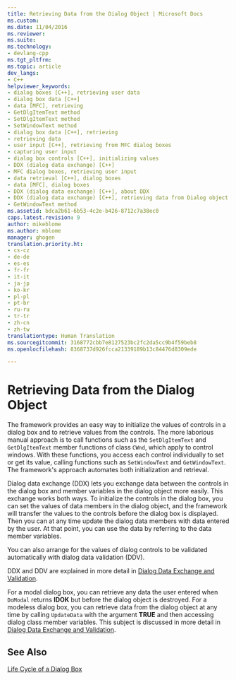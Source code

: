 ```yaml
---
title: Retrieving Data from the Dialog Object | Microsoft Docs
ms.custom: 
ms.date: 11/04/2016
ms.reviewer: 
ms.suite: 
ms.technology:
- devlang-cpp
ms.tgt_pltfrm: 
ms.topic: article
dev_langs:
- C++
helpviewer_keywords:
- dialog boxes [C++], retrieving user data
- dialog box data [C++]
- data [MFC], retrieving
- GetDlgItemText method
- SetDlgItemText method
- SetWindowText method
- dialog box data [C++], retrieving
- retrieving data
- user input [C++], retrieving from MFC dialog boxes
- capturing user input
- dialog box controls [C++], initializing values
- DDX (dialog data exchange) [C++]
- MFC dialog boxes, retrieving user input
- data retrieval [C++], dialog boxes
- data [MFC], dialog boxes
- DDX (dialog data exchange) [C++], about DDX
- DDX (dialog data exchange) [C++], retrieving data from Dialog object
- GetWindowText method
ms.assetid: bdca2b61-6b53-4c2e-b426-8712c7a38ec0
caps.latest.revision: 9
author: mikeblome
ms.author: mblome
manager: ghogen
translation.priority.ht:
- cs-cz
- de-de
- es-es
- fr-fr
- it-it
- ja-jp
- ko-kr
- pl-pl
- pt-br
- ru-ru
- tr-tr
- zh-cn
- zh-tw
translationtype: Human Translation
ms.sourcegitcommit: 3168772cbb7e8127523bc2fc2da5cc9b4f59beb8
ms.openlocfilehash: 8368737d926fcca21339189b13c84476d8309ede

---
```

# Retrieving Data from the Dialog Object
The framework provides an easy way to initialize the values of controls in a dialog box and to retrieve values from the controls. The more laborious manual approach is to call functions such as the `SetDlgItemText` and `GetDlgItemText` member functions of class `CWnd`, which apply to control windows. With these functions, you access each control individually to set or get its value, calling functions such as `SetWindowText` and `GetWindowText`. The framework's approach automates both initialization and retrieval.  
  
 Dialog data exchange (DDX) lets you exchange data between the controls in the dialog box and member variables in the dialog object more easily. This exchange works both ways. To initialize the controls in the dialog box, you can set the values of data members in the dialog object, and the framework will transfer the values to the controls before the dialog box is displayed. Then you can at any time update the dialog data members with data entered by the user. At that point, you can use the data by referring to the data member variables.  
  
 You can also arrange for the values of dialog controls to be validated automatically with dialog data validation (DDV).  
  
 DDX and DDV are explained in more detail in [Dialog Data Exchange and Validation](../mfc/dialog-data-exchange-and-validation.md).  
  
 For a modal dialog box, you can retrieve any data the user entered when `DoModal` returns **IDOK** but before the dialog object is destroyed. For a modeless dialog box, you can retrieve data from the dialog object at any time by calling `UpdateData` with the argument **TRUE** and then accessing dialog class member variables. This subject is discussed in more detail in [Dialog Data Exchange and Validation](../mfc/dialog-data-exchange-and-validation.md).  
  
## See Also  
 [Life Cycle of a Dialog Box](../mfc/life-cycle-of-a-dialog-box.md)




<!--HONumber=Jan17_HO1-->


